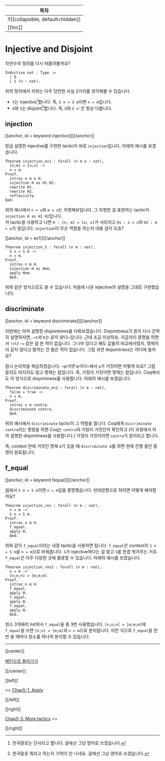 | 목차 |
|-------------------|
|!![[collapsible, default=hidden]]  |
|[[toc]]|

# Injective and Disjoint

자연수의 정의를 다시 떠올려볼까요?

```haskell, line_num
Inductive nat : Type :=
  | O
  | S (n : nat).
```

위의 정의에서 저희는 아주 당연한 사실 2가지를 생각해볼 수 있습니다.

- `S`는 injective[^inj]합니다. 즉, `S n = S m`이면 `n = m`입니다.
- `O`와 `S`는 disjoint[^disj]합니다. 즉, `O`와 `S n'`은 항상 다릅니다.

[^inj]: 한국말로는 단사라고 합니다. 글에선 그냥 영어로 쓰겠습니다.

[^disj]: 한국말로 뭐라고 하는지 기억이 안 나네요. 글에선 그냥 영어로 쓰겠습니다.

## injection

[[anchor, id = keyword injection]][[/anchor]]

방금 설명한 injective를 구현한 tactic이 바로 `injection`입니다. 아래의 예시를 보겠습니다.

```haskell, line_num
Theorem injection_ex1 : forall (n m o : nat),
  [n;m] = [o;o] ->
  n = m.
Proof.
  intros n m o H.
  injection H as H1 H2.
  rewrite H1.
  rewrite H2.
  reflexivity.
Qed.
```

위의 예시에서 `n = o`와 `m = o`는 자명해보입니다. 그 자명한 걸 표현하는 tactic이 `injection H as H1 H2`입니다.\
저 tactic을 사용하고 나면 `H : [n; m] = [o; o]`가 사라지고 `H1 : n = o`와 `H2 : m = o`가 생깁니다. `injection`이 무슨 역할을 하는지 대충 감이 오죠?

[[anchor, id = ex1]][[/anchor]]

```haskell, line_num
Theorem injection_S : forall (n m : nat),
  S n = S m ->
  n = m.
Proof.
  intros n m H.
  injection H as Hnm.
  apply Hnm.
  Qed.
```

위와 같은 방식으로도 쓸 수 있습니다. 처음에 나온 injective의 설명을 그대로 구현했습니다.

## discriminate

[[anchor, id = keyword discriminate]][[/anchor]]

이번에는 아까 설명한 disjointness를 다뤄보겠습니다. Disjointness가 뭔지 다시 간략히 설명하자면, ~_`S`와 `O`는 같지 않다_~입니다. 근데 조금 이상하죠. 지금까지 증명을 하면서 `!=`나 `~=` 같은 걸 본 적이 없습니다. 그나마 있다고 해도 값들의 비교에서였지, 명제끼리 같지 않다고 말하는 건 들은 적이 없습니다. 그럼 과연 disjointness는 어디에 쓸까요?

잠시 논리학을 복습하겠습니다. ~_p이면 q이다_~에서 `p`가 거짓이면 어떻게 되죠? 그럼 묻지도 따지지도 않고 명제는 참입니다. 즉, 가정이 거짓이면 명제는 참입니다. Coq에서도 이 방식으로 disjointness를 사용합니다. 아래의 예시를 보겠습니다.

```haskell, line_num
Theorem discriminate_ex1 : forall (n m : nat),
  false = true ->
  n = m.
Proof.
  intros n m contra.
  discriminate contra.
  Qed.
```

위의 예시에서 `discriminate` tactic이 그 역할을 합니다. Coq에게 `discriminate contra`라는 명령을 하면 Coq는 `contra`의 가정이 거짓인지 확인하고 (이 과정에서 아까 설명한 disjointness를 사용합니다.) 가정이 거짓이라면 `contra`가 참이라고 합니다.

즉, context 안에 거짓인 명제 `A`가 있을 때 `discriminate A`를 하면 현재 진행 중인 증명이 완료됩니다.

## f_equal

[[anchor, id = keyword fequal]][[/anchor]]

[위](#ex1)에서 `S n = S m`이면 `n = m`임을 증명했습니다. 반대방향으로 하려면 어떻게 해야할까요?

```haskell, line_num
Theorem injection_rev : forall (n m : nat),
  n = m ->
  S n = S m.
Proof.
  intros n m H.
  f_equal.
  apply H.
  Qed.
```

위와 같이 `f_equal`이라는 내장 tactic을 사용하면 됩니다. `f_equal`은 context의 `S n = S m`을 `n = m`으로 바꿔줍니다. `S`가 injective하다는 걸 알고 `S`를 한겹 벗겨주는 거죠. `f_equal`은 아주 다양한 곳에 활용할 수 있습니다. 아래의 예시를 보겠습니다.

```haskell, line_num
Theorem injection_rev2 : forall (n m : nat),
  n = m ->
  [n;n;n] = [m;m;m].
Proof.
  intros n m H.
  f_equal.
  apply H.
  f_equal.
  apply H.
  f_equal.
  apply H.
  Qed.
```

원소 3개짜리 list여서 `f_equal`을 총 3번 사용했습니다. `[n;n;n] = [m;m;m]`에 `f_equal`을 쓰면 `[n;n] = [m;m]`과 `n = m`으로 분리됩니다. 이런 식으로 `f_equal`을 한번 쓸 때마다 원소를 하나씩 분리할 수 있습니다.

---

[[center]]

[메인으로 돌아가기](index.html)

[[/center]]

[[left]]

<< [Chap5-1. Apply](Chap5-1.html)

[[/left]]

[[right]]

[Chap5-3. More tactics](Chap5-3.html) >>

[[/right]]